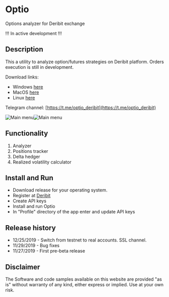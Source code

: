# Optio

Options analyzer for Deribit exchange 

!!! In active development !!!

## Description

This a utility to analyze option/futures strategies on Deribit platform. Orders execution is still in development.


Download links:
- Windows [here](https://github.com/pavelkrolevets/optio/releases/download/v0.0.3/Optio.Setup.0.0.3.exe)
- MacOS [here](https://github.com/pavelkrolevets/optio/releases/download/v0.0.3/Optio-0.0.3.dmg)
- Linux [here](https://github.com/pavelkrolevets/optio/releases/download/v0.0.3/Optio_0.0.3_amd64.deb)

Telegram channel: [https://t.me/optio_deribit](https://t.me/optio_deribit) 

![Main menu](https://github.com/pavelkrolevets/optio/blob/master/pics/mainscreen.png)![Main menu](https://github.com/pavelkrolevets/optio/blob/master/pics/mainfeatures.png)

## Functionality
1. Analyzer
2. Positions tracker
3. Delta hedger
4. Realized volatility calculator

## Install and Run
- Download release for your operating system.
- Register at [Deribit](https://www.deribit.com/)
- Create API keys
- Install and run Optio
- In "Profile" directory of the app enter and update API keys

## Release history
- 12/25/2019 - Switch from testnet to real accounts. SSL channel.
- 11/29/2019 - Bug fixes 
- 11/27/2019 - First pre-beta release 

## Disclaimer

The Software and code samples available on this website are provided "as is" without warranty of any kind, either express or implied. Use at your own risk.


